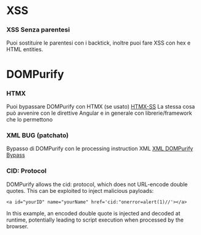 # XSS
### XSS Senza parentesi
Puoi sostituire le parentesi con i backtick, inoltre puoi fare XSS con hex e HTML entities.

# DOMPurify
### HTMX
Puoi bypassare DOMPurify con HTMX (se usato) [HTMX-SS](https://blog.criticalthinkingpodcast.io/p/0-days-htmx-ss-with-mathias)
La stessa cosa può avvenire con le direttive Angular e in generale con librerie/framework che lo permettono

### XML BUG (patchato)

Bypasso di DOMPurify con le processing instruction XML [XML DOMPurify Bypass](https://blog.slonser.info/posts/dompurify-node-type-confusion/)

### CID: Protocol

DOMPurify allows the cid: protocol, which does not URL-encode double quotes. This can be exploited to inject malicious payloads:
```
<a id="yourID" name="yourName" href='cid:"onerror=alert(1)//'></a>
```
In this example, an encoded double quote is injected and decoded at runtime, potentially leading to script execution when processed by the browser.

